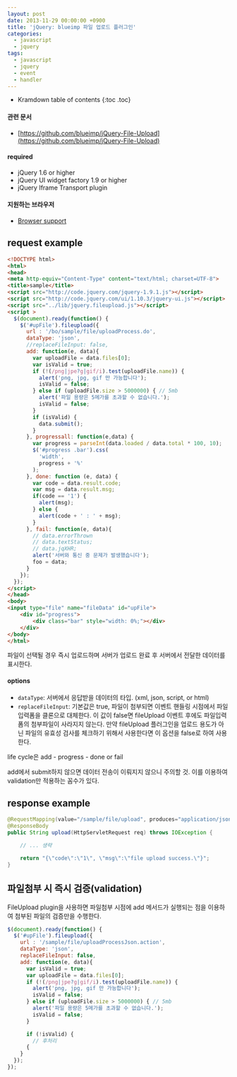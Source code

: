 ```yaml
---
layout: post
date: 2013-11-29 00:00:00 +0900
title: 'jQuery: blueimp 파일 업로드 플러그인'
categories:
  - javascript
  - jquery
tags:
  - javascript
  - jquery
  - event
  - handler
---
```


* Kramdown table of contents
{:toc .toc}

#### 관련 문서

- [https://github.com/blueimp/jQuery-File-Upload](https://github.com/blueimp/jQuery-File-Upload)

#### required

- jQuery 1.6 or higher
- jQuery UI widget factory 1.9 or higher
- jQuery Iframe Transport plugin

#### 지원하는 브라우저

- [Browser support](https://github.com/blueimp/jQuery-File-Upload/wiki/Browser-support)

## request example

```html
<!DOCTYPE html>
<html>
<head>
<meta http-equiv="Content-Type" content="text/html; charset=UTF-8">
<title>sample</title>
<script src="http://code.jquery.com/jquery-1.9.1.js"></script>
<script src="http://code.jquery.com/ui/1.10.3/jquery-ui.js"></script>
<script src="../lib/jquery.fileupload.js"></script>
<script >
  $(document).ready(function() {
    $('#upFile').fileupload({
      url : '/bo/sample/file/uploadProcess.do',
      dataType: 'json',
      //replaceFileInput: false,
      add: function(e, data){
        var uploadFile = data.files[0];
        var isValid = true;
        if (!(/png|jpe?g|gif/i).test(uploadFile.name)) {
          alert('png, jpg, gif 만 가능합니다');
          isValid = false;
        } else if (uploadFile.size > 5000000) { // 5mb
          alert('파일 용량은 5메가를 초과할 수 없습니다.');
          isValid = false;
        }
        if (isValid) {
          data.submit();
        }
      }, progressall: function(e,data) {
        var progress = parseInt(data.loaded / data.total * 100, 10);
        $('#progress .bar').css(
          'width',
          progress + '%'
        );
      }, done: function (e, data) {
        var code = data.result.code;
        var msg = data.result.msg;
        if(code == '1') {
          alert(msg);
        } else {
          alert(code + ' : ' + msg);
        }
      }, fail: function(e, data){
        // data.errorThrown
        // data.textStatus;
        // data.jqXHR;
        alert('서버와 통신 중 문제가 발생했습니다');
        foo = data;
      }
    });
  });
</script>
</head>
<body>
<input type="file" name="fileData" id="upFile">
    <div id="progress">
        <div class="bar" style="width: 0%;"></div>
    </div>
</body>
</html>
```

파일이 선택될 경우 즉시 업로드하며  서버가 업로드 완료 후 서버에서 전달한 데이터를 표시한다.

#### options

- `dataType`: 서버에서 응답받을 데이터의 타입. (xml, json, script, or html)
- `replaceFileInput`: 기본값은 true, 파일이 첨부되면 이벤트 핸들링 시점에서 파일입력폼을 클론으로 대체한다. 이 값이 false면 fileUpload 이벤트 후에도 파일입력폼의 첨부파일이 사라지지 않는다. 만약 fileUpload 플러그인을 업로드 용도가 아닌 파일의 유효성 검사를 체크하기 위해서 사용한다면 이 옵션을 false로 하여 사용한다.

life cycle은 add - progress - done or fail

add에서 submit하지 않으면 데이터 전송이 이뤄지지 않으니 주의할 것. 이를 이용하여 validation만 적용하는 꼼수가 있다.

## response example

```java
@RequestMapping(value="/sample/file/upload", produces="application/json")
@ResponseBody
public String upload(HttpServletRequest req) throws IOException {

    // ... 생략

    return "{\"code\":\"1\", \"msg\":\"file upload success.\"}";
}
```

## 파일첨부 시 즉시 검증(validation)

FileUpload plugin을 사용하면 파일첨부 시점에 add 메서드가 실행되는 점을 이용하여 첨부된 파일의 검증만을 수행한다.

```js
$(document).ready(function() {
  $('#upFile').fileupload({
    url : '/sample/file/uploadProcessJson.action',
    dataType: 'json',
    replaceFileInput: false,
    add: function(e, data){
      var isValid = true;
      var uploadFile = data.files[0];
      if (!(/png|jpe?g|gif/i).test(uploadFile.name)) {
        alert('png, jpg, gif 만 가능합니다');
        isValid = false;
      } else if (uploadFile.size > 5000000) { // 5mb
        alert('파일 용량은 5메가를 초과할 수 없습니다.');
        isValid = false;
      }

      if (!isValid) {
        // 후처리
      {
    }
  });
});
```
